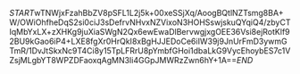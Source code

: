 $START$wTNWjxFzahBbZV8pSFL1L2j5k+00xeSSjXq/AoogBQtlNZTsmg8BA+W/OWiOhfheDqS2si0ciJ3sDefrvNHvxNZVixoN3HOHSswjskuQYqiQ4/zbyCTIqMbYxLX+zXHKg9juXiaSWgN2Qx6ewEwaDlBervwgjxgOEE36Vsi8ejRotKlf92BU9kGao6iP4+LXE8fgXr0HrQkI8xBgHJJEDoCe6iIW39j9JnUrFmD3ywmGTmR/1DvJtSkxNc9T4Ci8y15TpLFRrU8pYmbfGHoi1dbaLkG9VycEhoybES7c1VZsjMLgbYT8WPZDFaoxqAgMN3Ii4GGpJMWRzZwn6hY+1A==$END$